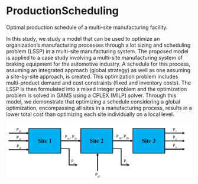 # ProductionScheduling

Optimal production schedule of a multi-site manufacturing facility.

In this study, we study a model that can be used to optimize an organization’s manufacturing processes through a lot sizing and scheduling problem (LSSP) in a multi-site manufacturing system. The proposed model is applied to a case study involving a multi-site manufacturing system of braking equipment for the automotive industry. A schedule for this process, assuming an integrated approach (global strategy) as well as one assuming a site-by-site approach, is created. This optimization problem includes multi-product demand and cost constraints (fixed and inventory costs). The LSSP is then formulated into a mixed integer problem and the optimization problem is solved in GAMS using a CPLEX (MILP) solver. Through this model, we demonstrate that optimizing a schedule considering a global optimization, encompassing all sites in a manufacturing process, results in a lower total cost than optimizing each site individually on a local level.

![Title image](https://github.com/dkedar7/ProductionScheduling/blob/master/production/plant.PNG?raw=true)
